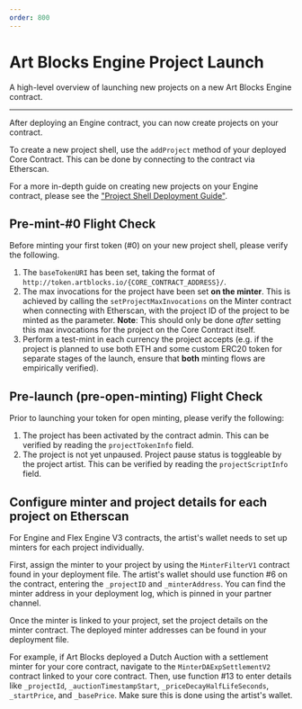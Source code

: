 ```yaml
---
order: 800
---
```

# Art Blocks Engine Project Launch

A high-level overview of launching new projects on a new Art Blocks Engine contract.

---

After deploying an Engine contract, you can now create projects on your contract.

To create a new project shell, use the `addProject` method of your deployed Core Contract. This can be done by connecting to the contract via Etherscan.

For a more in-depth guide on creating new projects on your Engine contract, please see the ["Project Shell Deployment Guide"](adding-new-project-shells.md).

## Pre-mint-#0 Flight Check

Before minting your first token (#0) on your new project shell, please verify the following.

1. The `baseTokenURI` has been set, taking the format of `http://token.artblocks.io/{CORE_CONTRACT_ADDRESS}/`.
2. The max invocations for the project have been set **on the minter**. This is achieved by calling the `setProjectMaxInvocations` on the Minter contract when connecting with Etherscan, with the project ID of the project to be minted as the parameter. **Note**: This should only be done _after_ setting this max invocations for the project on the Core Contract itself.
3. Perform a test-mint in each currency the project accepts (e.g. if the project is planned to use both ETH and some custom ERC20 token for separate stages of the launch, ensure that **both** minting flows are empirically verified).

## Pre-launch (pre-open-minting) Flight Check

Prior to launching your token for open minting, please verify the following:

1. The project has been activated by the contract admin. This can be verified by reading the `projectTokenInfo` field.
2. The project is not yet unpaused. Project pause status is toggleable by the project artist. This can be verified by reading the `projectScriptInfo` field.

## Configure minter and project details for each project on Etherscan
For Engine and Flex Engine V3 contracts, the artist's wallet needs to set up minters for each project individually.

First, assign the minter to your project by using the `MinterFilterV1` contract found in your deployment file. The artist's wallet should use function #6 on the contract, entering the `_projectID` and `_minterAddress`. You can find the minter address in your deployment log, which is pinned in your partner channel.

Once the minter is linked to your project, set the project details on the minter contract. The deployed minter addresses can be found in your deployment file.

For example, if Art Blocks deployed a Dutch Auction with a settlement minter for your core contract, navigate to the `MinterDAExpSettlementV2` contract linked to your core contract. Then, use function #13 to enter details like `_projectId`, `_auctionTimestampStart`, `_priceDecayHalfLifeSeconds`, `_startPrice`, and `_basePrice`. Make sure this is done using the artist's wallet.
